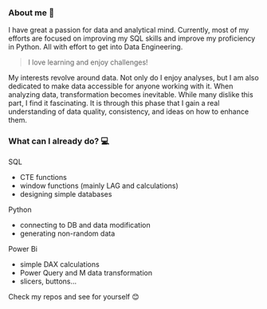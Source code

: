 ### About me 🧶

I have great a passion for data and analytical mind. Currently, most of my efforts are focused on improving my SQL skills and improve my proficiency in Python. All with effort to get into Data Engineering.

> I love learning and enjoy challenges!

My interests revolve around data. Not only do I enjoy analyses, but I am also dedicated to make data accessible for anyone working with it. When analyzing data, transformation becomes inevitable. While many dislike this part, I find it fascinating. It is through this phase that I gain a real understanding of data quality, consistency, and ideas on how to enhance them.

### What can I already do? 💻

SQL
   * CTE functions
   * window functions (mainly LAG and calculations)
   * designing simple databases

Python
   * connecting to DB and data modification
   * generating non-random data

Power Bi
   * simple DAX calculations
   * Power Query and M data transformation
   * slicers, buttons...
 
Check my repos and see for yourself 😊


<!--
**Elliska/Elliska** is a ✨ _special_ ✨ repository because its `README.md` (this file) appears on your GitHub profile.

Here are some ideas to get you started:

- 🔭 I’m currently working on ...
- 🌱 I’m currently learning ...
- 👯 I’m looking to collaborate on ...
- 🤔 I’m looking for help with ...
- 💬 Ask me about ...
- 📫 How to reach me: ...
- 😄 Pronouns: ...
- ⚡ Fun fact: ...
-->
